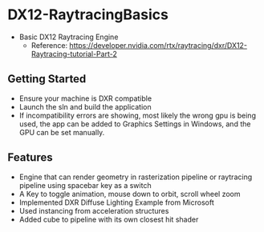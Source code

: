 # DX12-RaytracingBasics
- Basic DX12 Raytracing Engine
  - Reference: https://developer.nvidia.com/rtx/raytracing/dxr/DX12-Raytracing-tutorial-Part-2 
  
## Getting Started
- Ensure your machine is DXR compatible 
- Launch the sln and build the application
- If incompatibility errors are showing, most likely the wrong gpu is being used, the app can be added to Graphics Settings in Windows, and the GPU can be set manually.

## Features
- Engine that can render geometry in rasterization pipeline or raytracing pipeline using spacebar key as a switch
- A Key to toggle animation, mouse down to orbit, scroll wheel zoom
- Implemented DXR Diffuse Lighting Example from Microsoft
- Used instancing from acceleration structures
- Added cube to pipeline with its own closest hit shader
